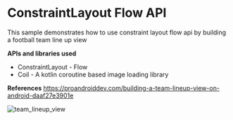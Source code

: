 # ConstraintLayout Flow API
This sample demonstrates how to use constraint layout flow api by building a football team line up view

**APIs and libraries used**
* ConstraintLayout - Flow
* Coil - A kotlin coroutine based image loading library

**References**
https://proandroiddev.com/building-a-team-lineup-view-on-android-daaf27e3901e


![team_lineup_view](https://user-images.githubusercontent.com/40466166/103091339-eaa8f480-4619-11eb-9819-35e58c7d9c2f.png)
